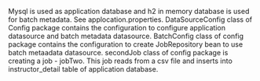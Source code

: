 Mysql is used as application database and h2 in memory database is used for batch metadata. See applocation.properties.
DataSourceConfig class of Config package contains the configuration to configure application datasource and batch metadata datasource. 
BatchConfig class of config package contains the configuration to create JobRepository bean to use batch metaadata datasource.
secondJob class of config package is creating a job - jobTwo. This job reads from a csv file and inserts into instructor_detail table of application database.
